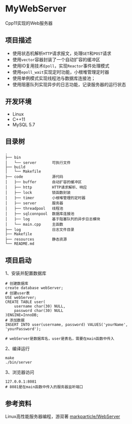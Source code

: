 # MyWebServer
Cpp11实现的Web服务器

## 项目描述
- 使用状态机解析`HTTP`请求报文，处理`GET`和`POST`请求
- 使用`vector`容器封装了一个自动扩容的缓冲区
- 使用IO复用技术`Epoll`，实现`Reactor`事件处理模式
- 使用`epoll_wait`实现定时功能，小根堆管理定时器
- 使用单例模式实现线程池与数据库连接池；
- 使用阻塞队列实现异步的日志功能，记录服务器的运行状态

## 开发环境
- Linux
- C++11
- MySQL 5.7

## 目录树
```
.
├── bin
│   └── server       可执行文件
├── build
│   └── Makefile
├── code             源代码
│   ├── buffer       自动扩容的缓冲区
│   ├── http         HTTP请求解析、响应
│   ├── lock         锁函数封装
│   ├── timer        小根堆管理的定时器
│   ├── server       服务器
│   ├── threadpool   线程池
│   ├── sqlconnpool  数据库连接池
│   ├── log          基于阻塞队列的异步日志模块
│   └── main.cpp     主函数
├── log              日志文件目录
├── Makefile
├── resources        静态资源
└── README.md       
```
## 项目启动
1、安装并配置数据库
```
# 创建数据库
create database webServer;
# 创建user表
USE webServer;
CREATE TABLE user(
    username char(30) NULL,
    password char(30) NULL
)ENGINE=InnoDB;
# 添加数据
INSERT INTO user(username, password) VALUES('yourName', 'yourPassword');

# webServer是数据库名，user是表名，需要在main函数中传入
```
2、编译运行
```
make
./bin/server
```
3、浏览器访问
```
127.0.0.1:8081
# 8081是在main函数中传入的服务器监听端口
```

## 参考资料
Linux高性能服务器编程，游双著
[markparticle/WebServer](https://github.com/markparticle/WebServer)
